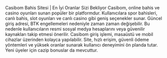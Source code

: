Casibom Bahis Sitesi | En İyi Oranlar Sizi Bekliyor
Casibom, online bahis ve casino oyunları sunan popüler bir platformdur. Kullanıcılara spor bahisleri, canlı bahis, slot oyunları ve canlı casino gibi geniş seçenekler sunar. Güncel giriş adresi, BTK engellemeleri nedeniyle zaman zaman değişebilir. Bu nedenle kullanıcıların resmi sosyal medya hesaplarını veya güvenilir kaynakları takip etmesi önerilir. Casibom giriş işlemi, masaüstü ve mobil cihazlar üzerinden kolayca yapılabilir. Site, hızlı erişim, güvenli ödeme yöntemleri ve yüksek oranlar sunarak kullanıcı deneyimini ön planda tutar. Yeni üyeler için cazip bonuslar da mevcuttur.

